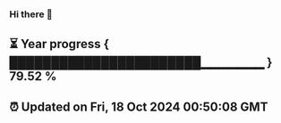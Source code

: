 ### Hi there 👋
⏳ Year progress { ███████████████████████▁▁▁▁▁▁▁ } 79.52 %
---
⏰ Updated on Fri, 18 Oct 2024 00:50:08 GMT
---

